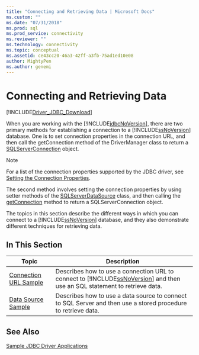 ```yaml
---
title: "Connecting and Retrieving Data | Microsoft Docs"
ms.custom: ""
ms.date: "07/31/2018"
ms.prod: sql
ms.prod_service: connectivity
ms.reviewer: ""
ms.technology: connectivity
ms.topic: conceptual
ms.assetid: ce43cc20-46a3-42ff-a3fb-75ad1ed10e08
author: MightyPen
ms.author: genemi
---
```

# Connecting and Retrieving Data

[!INCLUDE[Driver_JDBC_Download](../../includes/driver_jdbc_download.md)]

When you are working with the [!INCLUDE[jdbcNoVersion](../../includes/jdbcnoversion_md.md)], there are two primary methods for establishing a connection to a [!INCLUDE[ssNoVersion](../../includes/ssnoversion-md.md)] database. One is to set connection properties in the connection URL, and then call the getConnection method of the DriverManager class to return a [SQLServerConnection](../../connect/jdbc/reference/sqlserverconnection-class.md) object.  
  
> [!NOTE]  
> For a list of the connection properties supported by the JDBC driver, see [Setting the Connection Properties](../../connect/jdbc/setting-the-connection-properties.md).  
  
The second method involves setting the connection properties by using setter methods of the [SQLServerDataSource](../../connect/jdbc/reference/sqlserverdatasource-class.md) class, and then calling the [getConnection](../../connect/jdbc/reference/getconnection-method-sqlserverdatasource.md) method to return a SQLServerConnection object.  
  
The topics in this section describe the different ways in which you can connect to a [!INCLUDE[ssNoVersion](../../includes/ssnoversion-md.md)] database, and they also demonstrate different techniques for retrieving data.  
  
## In This Section  
  
| Topic                                                                | Description                                                                                                                                                   |
| -------------------------------------------------------------------- | ------------------------------------------------------------------------------------------------------------------------------------------------------------- |
| [Connection URL Sample](../../connect/jdbc/connection-url-sample.md) | Describes how to use a connection URL to connect to [!INCLUDE[ssNoVersion](../../includes/ssnoversion-md.md)] and then use an SQL statement to retrieve data. |
| [Data Source Sample](../../connect/jdbc/data-source-sample.md)       | Describes how to use a data source to connect to SQL Server and then use a stored procedure to retrieve data.                                                 |
  
## See Also

[Sample JDBC Driver Applications](../../connect/jdbc/sample-jdbc-driver-applications.md)  
  
